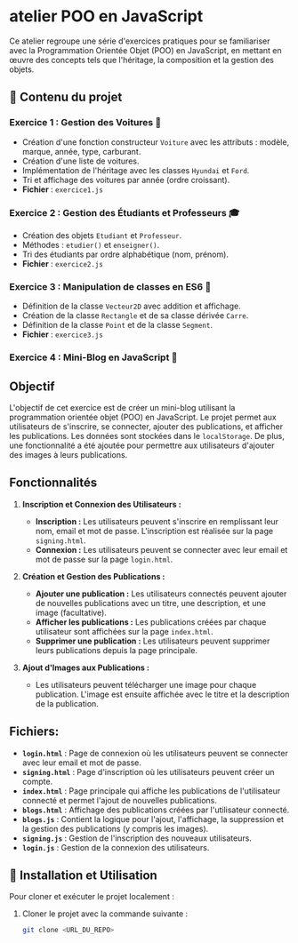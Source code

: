 # atelier POO en JavaScript

Ce atelier regroupe une série d'exercices pratiques pour se familiariser avec la Programmation Orientée Objet (POO) en JavaScript, en mettant en œuvre des concepts tels que l'héritage, la composition et la gestion des objets.

## 📌 Contenu du projet

### Exercice 1 : Gestion des Voitures 🚗
- Création d'une fonction constructeur `Voiture` avec les attributs : modèle, marque, année, type, carburant.
- Création d'une liste de voitures.
- Implémentation de l'héritage avec les classes `Hyundai` et `Ford`.
- Tri et affichage des voitures par année (ordre croissant).
- **Fichier** : `exercice1.js`

### Exercice 2 : Gestion des Étudiants et Professeurs 🎓
- Création des objets `Etudiant` et `Professeur`.
- Méthodes : `etudier()` et `enseigner()`.
- Tri des étudiants par ordre alphabétique (nom, prénom).
- **Fichier** : `exercice2.js`

### Exercice 3 : Manipulation de classes en ES6 🔢
- Définition de la classe `Vecteur2D` avec addition et affichage.
- Création de la classe `Rectangle` et de sa classe dérivée `Carre`.
- Définition de la classe `Point` et de la classe `Segment`.
- **Fichier** : `exercice3.js`

### Exercice 4 : Mini-Blog en JavaScript 📝
## Objectif

L'objectif de cet exercice est de créer un mini-blog utilisant la programmation orientée objet (POO) en JavaScript. Le projet permet aux utilisateurs de s'inscrire, se connecter, ajouter des publications, et afficher les publications. Les données sont stockées dans le `localStorage`. De plus, une fonctionnalité a été ajoutée pour permettre aux utilisateurs d'ajouter des images à leurs publications.

## Fonctionnalités

1. **Inscription et Connexion des Utilisateurs :**
   - **Inscription :** Les utilisateurs peuvent s'inscrire en remplissant leur nom, email et mot de passe. L'inscription est réalisée sur la page `signing.html`.
   - **Connexion :** Les utilisateurs peuvent se connecter avec leur email et mot de passe sur la page `login.html`.

2. **Création et Gestion des Publications :**
   - **Ajouter une publication :** Les utilisateurs connectés peuvent ajouter de nouvelles publications avec un titre, une description, et une image (facultative).
   - **Afficher les publications :** Les publications créées par chaque utilisateur sont affichées sur la page `index.html`.
   - **Supprimer une publication :** Les utilisateurs peuvent supprimer leurs publications depuis la page principale.

3. **Ajout d'Images aux Publications :**
   - Les utilisateurs peuvent télécharger une image pour chaque publication. L'image est ensuite affichée avec le titre et la description de la publication.

## Fichiers:

- **`login.html`** : Page de connexion où les utilisateurs peuvent se connecter avec leur email et mot de passe.
- **`signing.html`** : Page d'inscription où les utilisateurs peuvent créer un compte.
- **`index.html`** : Page principale qui affiche les publications de l'utilisateur connecté et permet l'ajout de nouvelles publications.
- **`blogs.html`** : Affichage des publications créées par l'utilisateur connecté.
- **`blogs.js`** : Contient la logique pour l'ajout, l'affichage, la suppression et la gestion des publications (y compris les images).
- **`signing.js`** : Gestion de l'inscription des nouveaux utilisateurs.
- **`login.js`** : Gestion de la connexion des utilisateurs.
## 🚀 Installation et Utilisation

Pour cloner et exécuter le projet localement :

1. Cloner le projet avec la commande suivante :
   ```bash
   git clone <URL_DU_REPO>
